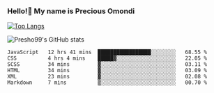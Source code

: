 ### Hello!👋 My name is Precious Omondi 

[![Top Langs](https://github-readme-stats.vercel.app/api/top-langs/?username=Presho99&langs_count=8&theme=dark)](https://github.com/Presho99/github-readme-stats)

![Presho99's GitHub stats](https://github-readme-stats.vercel.app/api?username=Presho99&show_icons=true&theme=dark)

<!--START_SECTION:waka-->

```text
JavaScript   12 hrs 41 mins  █████████████████░░░░░░░░   68.55 %
CSS          4 hrs 4 mins    █████▓░░░░░░░░░░░░░░░░░░░   22.05 %
SCSS         34 mins         ▓░░░░░░░░░░░░░░░░░░░░░░░░   03.11 %
HTML         34 mins         ▓░░░░░░░░░░░░░░░░░░░░░░░░   03.09 %
XML          23 mins         ▓░░░░░░░░░░░░░░░░░░░░░░░░   02.08 %
Markdown     7 mins          ▒░░░░░░░░░░░░░░░░░░░░░░░░   00.70 %
```

<!--END_SECTION:waka-->

